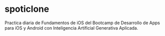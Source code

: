 # spoticlone
Practica diaria de Fundamentos de iOS del Bootcamp de Desarrollo de Apps para iOS y Android con Inteligencia Artificial Generativa Aplicada.

